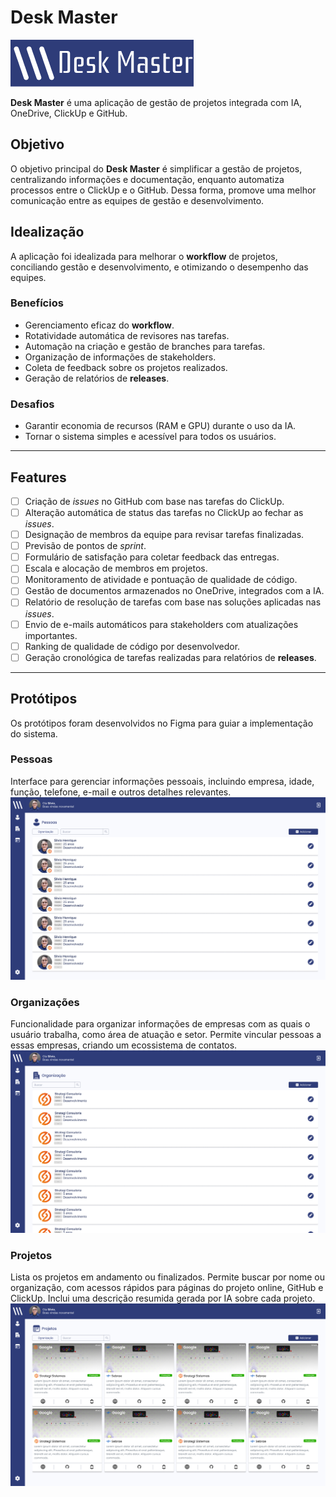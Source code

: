 # Desk Master
<img src="https://raw.githubusercontent.com/feiticeiro-tec/desk-master/refs/heads/main/Logo.png" alt="Logo Desk Master"/>

**Desk Master** é uma aplicação de gestão de projetos integrada com IA, OneDrive, ClickUp e GitHub.

## Objetivo
O objetivo principal do **Desk Master** é simplificar a gestão de projetos, centralizando informações e documentação, enquanto automatiza processos entre o ClickUp e o GitHub. Dessa forma, promove uma melhor comunicação entre as equipes de gestão e desenvolvimento.

## Idealização
A aplicação foi idealizada para melhorar o **workflow** de projetos, conciliando gestão e desenvolvimento, e otimizando o desempenho das equipes.

### Benefícios
- Gerenciamento eficaz do **workflow**.
- Rotatividade automática de revisores nas tarefas.
- Automação na criação e gestão de branches para tarefas.
- Organização de informações de stakeholders.
- Coleta de feedback sobre os projetos realizados.
- Geração de relatórios de **releases**.

### Desafios
- Garantir economia de recursos (RAM e GPU) durante o uso da IA.
- Tornar o sistema simples e acessível para todos os usuários.

---

## Features
- [ ] Criação de *issues* no GitHub com base nas tarefas do ClickUp.
- [ ] Alteração automática de status das tarefas no ClickUp ao fechar as *issues*.
- [ ] Designação de membros da equipe para revisar tarefas finalizadas.
- [ ] Previsão de pontos de *sprint*.
- [ ] Formulário de satisfação para coletar feedback das entregas.
- [ ] Escala e alocação de membros em projetos.
- [ ] Monitoramento de atividade e pontuação de qualidade de código.
- [ ] Gestão de documentos armazenados no OneDrive, integrados com a IA.
- [ ] Relatório de resolução de tarefas com base nas soluções aplicadas nas *issues*.
- [ ] Envio de e-mails automáticos para stakeholders com atualizações importantes.
- [ ] Ranking de qualidade de código por desenvolvedor.
- [ ] Geração cronológica de tarefas realizadas para relatórios de **releases**.

---

## Protótipos
Os protótipos foram desenvolvidos no Figma para guiar a implementação do sistema.

### Pessoas
Interface para gerenciar informações pessoais, incluindo empresa, idade, função, telefone, e-mail e outros detalhes relevantes.  
<img src="https://raw.githubusercontent.com/feiticeiro-tec/desk-master/refs/heads/main/screens/Pessoas.png" alt="Tela Pessoas"/>

### Organizações
Funcionalidade para organizar informações de empresas com as quais o usuário trabalha, como área de atuação e setor. Permite vincular pessoas a essas empresas, criando um ecossistema de contatos.  
<img src="https://raw.githubusercontent.com/feiticeiro-tec/desk-master/refs/heads/main/screens/Organizacao.png" alt="Tela Organizações"/>

### Projetos
Lista os projetos em andamento ou finalizados. Permite buscar por nome ou organização, com acessos rápidos para páginas do projeto online, GitHub e ClickUp. Inclui uma descrição resumida gerada por IA sobre cada projeto.  
<img src="https://raw.githubusercontent.com/feiticeiro-tec/desk-master/refs/heads/main/screens/Projetos.png" alt="Tela Projetos"/>
